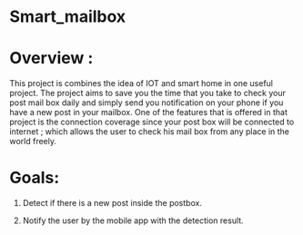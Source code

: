# Smart_mailbox

# Overview :


This project is combines the idea of IOT and smart home in one useful project.
The project aims to save you the time that you take to check your post mail box daily and simply send you notification on your phone if you have a new post in your mailbox.
One of the features that is offered in that project is the connection coverage since your post box will be connected to internet ; which allows the user to check his mail box from any place in the world freely.

# Goals:


1)  Detect if there is a new post inside the postbox.

2)  Notify the user by the mobile app with the detection result.
